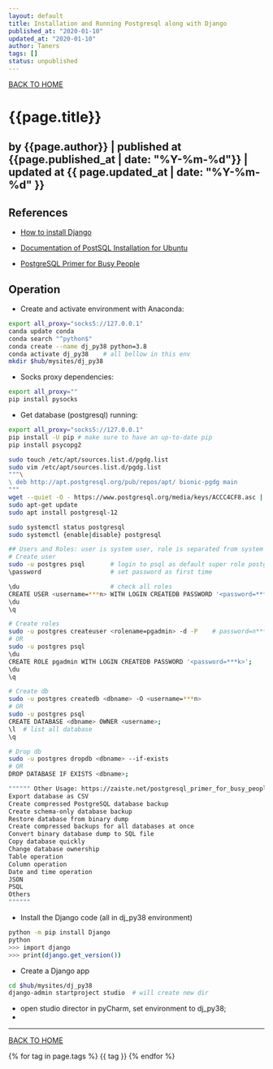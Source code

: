 ```yaml
---
layout: default
title: Installation and Running Postgresql along with Django
published_at: "2020-01-10"
updated_at: "2020-01-10"
author: Taners
tags: []
status: unpublished
---
```


[BACK TO HOME](https://tane-rs.github.io)

# {{page.title}}

by {{page.author}} |
published at {{page.published_at | date: "%Y-%m-%d"}} |
updated at {{ page.updated_at | date: "%Y-%m-%d" }}
---

## References

- [How to install Django](https://docs.djangoproject.com/en/3.0/topics/install/#database-installation)

- [Documentation of PostSQL Installation for Ubuntu](https://www.postgresql.org/download/linux/ubuntu/)
- [PostgreSQL Primer for Busy People](https://zaiste.net/postgresql_primer_for_busy_people/)

## Operation

- Create and activate environment with Anaconda:
```bash
export all_proxy="socks5://127.0.0.1"
canda update conda
conda search "^python$"
conda create --name dj_py38 python=3.8
conda activate dj_py38    # all bellow in this env
mkdir $hub/mysites/dj_py38
```

- Socks proxy dependencies:
```bash
export all_proxy=""
pip install pysocks
```

- Get database (postgresql) running:
```bash
export all_proxy="socks5://127.0.0.1"
pip install -U pip # make sure to have an up-to-date pip
pip install psycopg2

sudo touch /etc/apt/sources.list.d/pgdg.list
sudo vim /etc/apt/sources.list.d/pgdg.list
"""\
\ deb http://apt.postgresql.org/pub/repos/apt/ bionic-pgdg main
"""
wget --quiet -O - https://www.postgresql.org/media/keys/ACCC4CF8.asc | sudo apt-key add -
sudo apt-get update
sudo apt install postgresql-12

sudo systemctl status postgresql
sudo systemctl {enable|disable} postgresql

## Users and Roles: user is system user, role is separated from system
# Create user
sudo -u postgres psql       # login to psql as default super role postgres
\password                   # set password as first time

\du                         # check all roles
CREATE USER <username=***n> WITH LOGIN CREATEDB PASSWORD '<password=***x>';
\du
\q

# Create roles
sudo -u postgres createuser <rolename=pgadmin> -d -P    # password=n***9
# OR
sudo -u postgres psql     
\du                                                     
CREATE ROLE pgadmin WITH LOGIN CREATEDB PASSWORD '<password=***k>';
\du
\q

# Create db
sudo -u postgres createdb <dbname> -O <username=***n> 
# OR
sudo -u postgres psql
CREATE DATABASE <dbname> OWNER <username>;
\l  # list all database
\q

# Drop db
sudo -u postgres dropdb <dbname> --if-exists
# OR
DROP DATABASE IF EXISTS <dbname>;

"""""" Other Usage: https://zaiste.net/postgresql_primer_for_busy_people/
Export database as CSV
Create compressed PostgreSQL database backup
Create schema-only database backup
Restore database from binary dump
Create compressed backups for all databases at once
Convert binary database dump to SQL file
Copy database quickly
Change database ownership
Table operation
Column operation
Date and time operation
JSON
PSQL
Others
""""""
```

- Install the Django code (all in dj_py38 environment)
```bash
python -m pip install Django
python
>>> import django
>>> print(django.get_version())
```

- Create a Django app
```bash
cd $hub/mysites/dj_py38
django-admin startproject studio  # will create new dir
```

  - open studio director in pyCharm, set environment to dj_py38;
  - 
    
    
---
[BACK TO HOME](https://tane-rs.github.io)

{% for tag in page.tags %}
  {{ tag }}
{% endfor %}